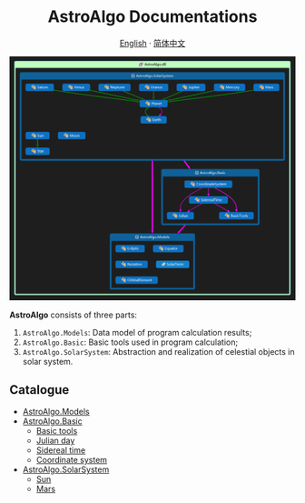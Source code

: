 <p align="center">
    <h1 align="center">AstroAlgo Documentations</h2>
</p>

<p align="center">
    <a href="/docs/en">English</a>
    ·
    <a href="/docs/zh">简体中文</a>
</p>

![](/docs/imgs/class.png)

**AstroAlgo** consists of three parts:

1. `AstroAlgo.Models`: Data model of program calculation results;
2. `AstroAlgo.Basic`: Basic tools used in program calculation;
3. `AstroAlgo.SolarSystem`: Abstraction and realization of celestial objects in solar system.

## Catalogue

- [AstroAlgo.Models]()
- [AstroAlgo.Basic]()
  - [Basic tools](/docs/zh/BasicTools.md)
  - [Julian day](/docs/zh/Julian.md)
  - [Sidereal time](/docs/zh/SiderealTime.md)
  - [Coordinate system](/docs/zh/CoordinateSystem.md)
- [AstroAlgo.SolarSystem]()
  - [Sun](/docs/zh/Sun.md)
  - [Mars](/docs/zh/Mars.md)